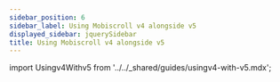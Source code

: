 ```yaml
---
sidebar_position: 6
sidebar_label: Using Mobiscroll v4 alongside v5
displayed_sidebar: jquerySidebar
title: Using Mobiscroll v4 alongside v5
---
```


import Usingv4Withv5 from '../../_shared/guides/usingv4-with-v5.mdx';

<Usingv4Withv5 />